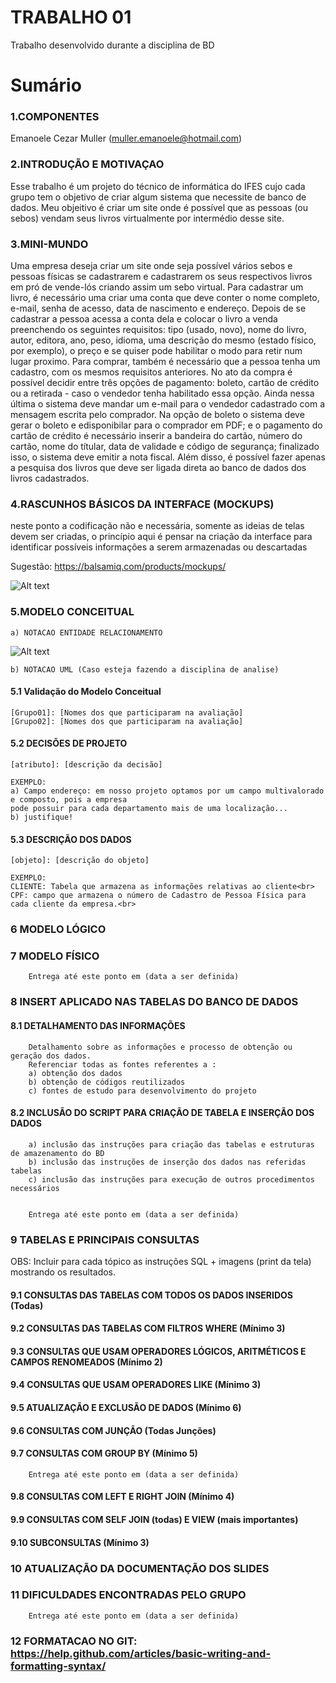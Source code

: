 # TRABALHO 01
Trabalho desenvolvido durante a disciplina de BD

# Sumário

### 1.COMPONENTES<br>
Emanoele Cezar Muller (muller.emanoele@hotmail.com)<br>

### 2.INTRODUÇÃO E MOTIVAÇAO<br>
Esse trabalho é um projeto do técnico de informática do IFES cujo cada grupo tem o objetivo de criar algum sistema que necessite de banco de dados. Meu objeitivo é criar um site onde é possível que as pessoas (ou sebos) vendam seus livros virtualmente por intermédio desse site.  <br>

### 3.MINI-MUNDO<br>
Uma empresa deseja criar um site onde seja possível vários sebos e pessoas físicas se cadastrarem e cadastrarem os seus respectivos livros em pró de vende-lós criando assim um sebo virtual. Para cadastrar um livro, é necessário uma criar uma conta que deve conter o nome completo, e-mail, senha de acesso, data de nascimento e endereço. Depois de se cadastrar a pessoa acessa a conta dela e colocar o livro a venda preenchendo os seguintes requisitos: tipo (usado, novo), nome do livro, autor, editora, ano, peso, idioma, uma descrição do mesmo (estado físico, por exemplo), o preço e se quiser pode habilitar o modo para retir num lugar proximo. Para comprar, também é necessário que a pessoa tenha um cadastro, com os mesmos requisitos anteriores. No ato da compra é possível decidir entre três opções de pagamento: boleto, cartão de crédito ou a retirada - caso o vendedor tenha habilitado essa opção. Ainda nessa última o sistema deve mandar um e-mail para o vendedor cadastrado com a mensagem escrita pelo comprador. Na opção de boleto o sistema deve gerar o boleto e edisponibilar para o comprador em PDF; e o pagamento do cartão de crédito é necessário inserir a bandeira do cartão, número do cartão, nome do títular, data de validade e código de segurança; finalizado isso, o sistema deve emitir a nota fiscal. Além disso, é possível fazer apenas a pesquisa dos livros que deve ser ligada direta ao banco de dados dos livros cadastrados.  <br>

### 4.RASCUNHOS BÁSICOS DA INTERFACE (MOCKUPS)<br>
neste ponto a codificação não e necessária, somente as ideias de telas devem ser criadas, o princípio aqui é pensar na criação da interface para identificar possíveis informações a serem armazenadas ou descartadas <br>

Sugestão: https://balsamiq.com/products/mockups/<br>

![Alt text](https://github.com/discipbd1/trab01/blob/master/balsamiq.png?raw=true "Title")


### 5.MODELO CONCEITUAL<br>
    a) NOTACAO ENTIDADE RELACIONAMENTO
![Alt text](https://github.com/discipbd1/trab01/blob/master/sample_MC.png?raw=true "Modelo Conceitual")
    
    b) NOTACAO UML (Caso esteja fazendo a disciplina de analise)

#### 5.1 Validação do Modelo Conceitual
    [Grupo01]: [Nomes dos que participaram na avaliação]
    [Grupo02]: [Nomes dos que participaram na avaliação]

#### 5.2 DECISÕES DE PROJETO
    [atributo]: [descrição da decisão]
    
    EXEMPLO:
    a) Campo endereço: em nosso projeto optamos por um campo multivalorado e composto, pois a empresa 
    pode possuir para cada departamento mais de uma localização... 
    b) justifique!

#### 5.3 DESCRIÇÃO DOS DADOS 
    [objeto]: [descrição do objeto]
    
    EXEMPLO:
    CLIENTE: Tabela que armazena as informações relativas ao cliente<br>
    CPF: campo que armazena o número de Cadastro de Pessoa Física para cada cliente da empresa.<br>


### 6	MODELO LÓGICO<br>
### 7	MODELO FÍSICO<br>

        Entrega até este ponto em (data a ser definida)
        
 
### 8	INSERT APLICADO NAS TABELAS DO BANCO DE DADOS<br>
#### 8.1 DETALHAMENTO DAS INFORMAÇÕES
        Detalhamento sobre as informações e processo de obtenção ou geração dos dados.
        Referenciar todas as fontes referentes a :
        a) obtenção dos dados
        b) obtenção de códigos reutilizados
        c) fontes de estudo para desenvolvimento do projeto
        
#### 8.2 INCLUSÃO DO SCRIPT PARA CRIAÇÃO DE TABELA E INSERÇÃO DOS DADOS
        a) inclusão das instruções para criação das tabelas e estruturas de amazenamento do BD
        b) inclusão das instruções de inserção dos dados nas referidas tabelas
        c) inclusão das instruções para execução de outros procedimentos necessários


        Entrega até este ponto em (data a ser definida)
        
### 9	TABELAS E PRINCIPAIS CONSULTAS<br>
OBS: Incluir para cada tópico as instruções SQL + imagens (print da tela) mostrando os resultados.<br>
#### 9.1	CONSULTAS DAS TABELAS COM TODOS OS DADOS INSERIDOS (Todas) <br>
#### 9.2	CONSULTAS DAS TABELAS COM FILTROS WHERE (Mínimo 3) <br>
#### 9.3	CONSULTAS QUE USAM OPERADORES LÓGICOS, ARITMÉTICOS E CAMPOS RENOMEADOS (Mínimo 2)<br>
#### 9.4	CONSULTAS QUE USAM OPERADORES LIKE (Mínimo 3)  <br>
#### 9.5	ATUALIZAÇÃO E EXCLUSÃO DE DADOS (Mínimo 6)<br>
#### 9.6	CONSULTAS COM JUNÇÃO (Todas Junções)<br>
#### 9.7	CONSULTAS COM GROUP BY (Mínimo 5)<br>
        Entrega até este ponto em (data a ser definida)
        
#### 9.8	CONSULTAS COM LEFT E RIGHT JOIN (Mínimo 4) <br>
#### 9.9	CONSULTAS COM SELF JOIN (todas) E VIEW (mais importantes) <br>
#### 9.10	SUBCONSULTAS (Mínimo 3) <br>
### 10	ATUALIZAÇÃO DA DOCUMENTAÇÃO DOS SLIDES<br>
### 11	DIFICULDADES ENCONTRADAS PELO GRUPO<br>

        Entrega até este ponto em (data a ser definida)
        
### 12  FORMATACAO NO GIT: https://help.github.com/articles/basic-writing-and-formatting-syntax/
